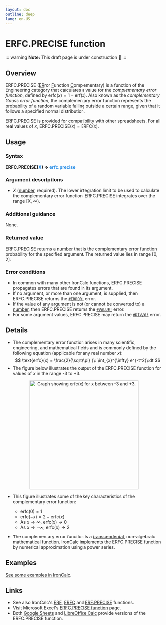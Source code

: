 ```yaml
---
layout: doc
outline: deep
lang: en-US
---
```

# ERFC.PRECISE function
::: warning
**Note:** This draft page is under construction 🚧
:::
## Overview
ERFC.PRECISE (<u>ER</u>ror <u>F</u>unction <u>C</u>omplementary) is a function of the Engineering category that calculates a value for the _complementary error function_, defined by $\text{erfc}(x) = 1 - \text{erf}(x)$. Also known as the _complementary Gauss error function_, the complementary error function represents the probability of a random variable falling outside a certain range, given that it follows a specified normal distribution.

ERFC.PRECISE is provided for compatibility with other spreadsheets. For all real values of $x$, $\text{ERFC.PRECISE}(x)=\text{ERFC}(x)$.
## Usage
### Syntax
**ERFC.PRECISE(<span title="Number" style="color:#1E88E5">X</span>) => <span title="Number" style="color:#1E88E5">erfc.precise</span>**
### Argument descriptions
* *X* ([number](/features/value-types#numbers), required). The lower integration limit to be used to calculate the complementary error function. ERFC.PRECISE integrates over the range [X, $\infty$).
### Additional guidance
None.
### Returned value
ERFC.PRECISE returns a [number](/features/value-types#numbers) that is the complementary error function probability for the specified argument. The returned value lies in range [0, 2].
### Error conditions
* In common with many other IronCalc functions, ERFC.PRECISE propagates errors that are found in its argument.
* If no argument, or more than one argument, is supplied, then ERFC.PRECISE returns the [`#ERROR!`](/features/error-types.md#error) error.
* If the value of any argument is not (or cannot be converted to) a [number](/features/value-types#numbers), then ERFC.PRECISE returns the [`#VALUE!`](/features/error-types.md#value) error.
* For some argument values, ERFC.PRECISE may return the [`#DIV/0!`](/features/error-types.md#div-0) error.

<!--@include: ../markdown-snippets/error-type-details.txt-->
## Details
* The complementary error function arises in many scientific, engineering, and mathematical fields and is commonly defined by the following equation (applicable for any real number $x$):
$$
\text{erfc}(x) = \frac{2}{\sqrt{\pi} }\: \int_{x}^{\infty} e^{-t^2}\:dt
$$
* The figure below illustrates the output of the ERFC.PRECISE function for values of $x$ in the range -3 to +3.
<center><img src="/functions/images/complementary-error-function-curve.png" width="350" alt="Graph showing erfc(x) for x between -3 and +3."></center>

* This figure illustrates some of the key characteristics of the complementary error function:

  * $\text{erfc}(0) = 1$
  * $\text{erfc}(-x) = 2-\text{erfc}(x)$
  * As $x \rightarrow \infty$, $\text{erfc}(x) \rightarrow 0$
  * As $x \rightarrow -\infty$, $\text{erfc}(x) \rightarrow 2$

* The complementary error function is a [transcendental](https://en.wikipedia.org/wiki/Transcendental_function), non-algebraic mathematical function. IronCalc implements the ERFC.PRECISE function by numerical approximation using a power series.
## Examples
[See some examples in IronCalc](https://app.ironcalc.com/?example=erfc-precise).

## Links
* See also IronCalc's [ERF](/functions/engineering/erf.md), [ERFC](/functions/engineering/erfc.md) and [ERF.PRECISE](/functions/engineering/erf-precise.md) functions.
* Visit Microsoft Excel's [ERFC.PRECISE function](https://support.microsoft.com/en-gb/office/erfc-precise-function-e90e6bab-f45e-45df-b2ac-cd2eb4d4a273) page.
* Both [Google Sheets](https://support.google.com/docs/answer/9386303) and [LibreOffice Calc](https://wiki.documentfoundation.org/Documentation/Calc_Functions/ERFC.PRECISE) provide versions of the ERFC.PRECISE function.